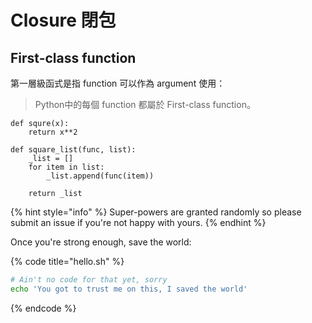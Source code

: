 # Closure 閉包

## First-class function

第一層級函式是指 function 可以作為 argument 使用：

> Python中的每個 function 都屬於 First-class function。

```
def squre(x):
    return x**2
    
def square_list(func, list):
    _list = []
    for item in list:
        _list.append(func(item))
        
    return _list
```

{% hint style="info" %}
 Super-powers are granted randomly so please submit an issue if you're not happy with yours.
{% endhint %}

Once you're strong enough, save the world:

{% code title="hello.sh" %}
```bash
# Ain't no code for that yet, sorry
echo 'You got to trust me on this, I saved the world'
```
{% endcode %}



